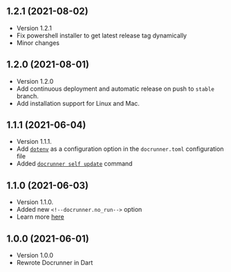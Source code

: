 ## 1.2.1 (2021-08-02)

- Version 1.2.1
- Fix powershell installer to get latest release tag dynamically
- Minor changes

## 1.2.0 (2021-08-01)

- Version 1.2.0
- Add continuous deployment and automatic release on push to `stable` branch.
- Add installation support for Linux and Mac.

## 1.1.1 (2021-06-04)

- Version 1.1.1.
- Add [`dotenv`](https://docrunner-cli.web.app/docs/configuration#dotenv)
as a configuration option in the `docrunner.toml` configuration file
- Added [`docrunner self update`](https://docrunner-cli.web.app/docs/getting-started#updating) command

## 1.1.0 (2021-06-03)

- Version 1.1.0.
- Added new `<!--docrunner.no_run-->` option
- Learn more [here](https://docrunner-cli.web.app/docs/comments#list-of-parsed-comments)

## 1.0.0 (2021-06-01)

- Version 1.0.0
- Rewrote Docrunner in Dart
